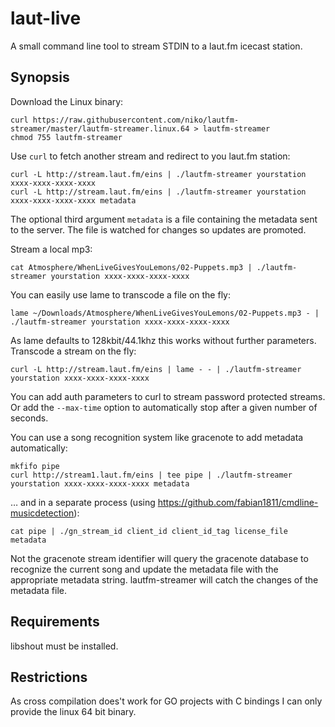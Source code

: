laut-live
=========

A small command line tool to stream STDIN to a laut.fm icecast station.

Synopsis
--------

Download the Linux binary:

```
curl https://raw.githubusercontent.com/niko/lautfm-streamer/master/lautfm-streamer.linux.64 > lautfm-streamer
chmod 755 lautfm-streamer
```

Use `curl` to fetch another stream and redirect to you laut.fm station: 

```
curl -L http://stream.laut.fm/eins | ./lautfm-streamer yourstation xxxx-xxxx-xxxx-xxxx
curl -L http://stream.laut.fm/eins | ./lautfm-streamer yourstation xxxx-xxxx-xxxx-xxxx metadata
```

The optional third argument `metadata` is a file containing the metadata sent to the server. The file is watched for changes so updates are promoted.

Stream a local mp3:

```
cat Atmosphere/WhenLiveGivesYouLemons/02-Puppets.mp3 | ./lautfm-streamer yourstation xxxx-xxxx-xxxx-xxxx
```

You can easily use lame to transcode a file on the fly:

```
lame ~/Downloads/Atmosphere/WhenLiveGivesYouLemons/02-Puppets.mp3 - | ./lautfm-streamer yourstation xxxx-xxxx-xxxx-xxxx
```

As lame defaults to 128kbit/44.1khz this works without further parameters. Transcode a stream on the fly:

```
curl -L http://stream.laut.fm/eins | lame - - | ./lautfm-streamer yourstation xxxx-xxxx-xxxx-xxxx
```

You can add auth parameters to curl to stream password protected streams. Or add the `--max-time` option to automatically stop after a given number of seconds.

You can use a song recognition system like gracenote to add metadata automatically:

```
mkfifo pipe
curl http://stream1.laut.fm/eins | tee pipe | ./lautfm-streamer yourstation xxxx-xxxx-xxxx-xxxx metadata
```
… and in a separate process (using https://github.com/fabian1811/cmdline-musicdetection):
```
cat pipe | ./gn_stream_id client_id client_id_tag license_file metadata
```
Not the gracenote stream identifier will query the gracenote database to recognize the current song and update the metadata file with the appropriate metadata string. lautfm-streamer will catch the changes of the metadata file.

Requirements
------------

libshout must be installed.

Restrictions
-----

As cross compilation does't work for GO projects with C bindings I can only provide the linux 64 bit binary.

